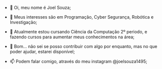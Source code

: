 - 👋 Oi, meu nome é Joel Souza;

- 👀 Meus interesses são em Programação, Cyber Segurança, Robótica e Investigação;

- 🌱 Atualmente estou cursando Ciência da Computação 2º periodo, e fazendo cursos para aumentar meus conhecimentos na área;

- 💞️ Bom... não sei se posso contribuir com algo por enquanto, mas no que poder ajudar, estarei disponível; 

- 📫 Podem falar comigo, através do meu instagram @joelsouza1495;
